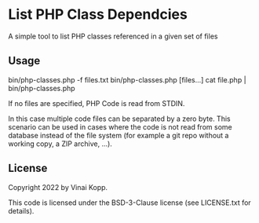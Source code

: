 # List PHP Class Dependcies

A simple tool to list PHP classes referenced in a given set of files

## Usage

bin/php-classes.php -f files.txt
bin/php-classes.php [files...]
cat file.php | bin/php-classes.php

If no files are specified, PHP Code is read from STDIN.  

In this case multiple code files can be separated by a zero byte. This scenario can be used in cases where the code is not read from some database instead of the file system (for example a git repo without a working copy, a ZIP archive, ...).

## License

Copyright 2022 by Vinai Kopp.

This code is licensed under the BSD-3-Clause license (see LICENSE.txt for details).
